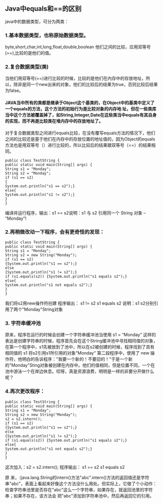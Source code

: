 ## Java中equals和==的区别
java中的数据类型，可分为两类：
### 1.基本数据类型，也称原始数据类型。
byte,short,char,int,long,float,double,boolean
他们之间的比较，应用双等号(==),比较的是他们的值。

### 2.复合数据类型(类)
当他们用双等号(==)进行比较的时候，比较的是他们在内存中的存放地址，所以，除非是同一个new出来的对象，他们的比较后的结果为true，否则比较后结果为false。

#### JAVA当中所有的类都是继承于Object这个基类的，在Object中的基类中定义了一个equals的方法，这个方法的初始行为是比较对象的内存地 址，但在一些类库当中这个方法被覆盖掉了，如String,Integer,Date在这些类当中equals有其自身的实现，而不再是比较类在堆内存中的存放地址了。
对于复合数据类型之间进行equals比较，在没有覆写equals方法的情况下，他们之间的比较还是基于他们在内存中的存放位置的地址值的，因为Object的equals方法也是用双等号（）进行比较的，所以比较后的结果跟双等号（==）的结果相同。

```
public class TestString {
public static void main(String[] args) {
String s1 = "Monday";
String s2 = "Monday";
if (s1 == s2)
{
System.out.println("s1 == s2");}
else{
System.out.println("s1 != s2");}
}
}
```

编译并运行程序，输出：s1 == s2说明：s1 与 s2 引用同一个 String 对象 – “Monday”!

### 2.再稍微改动一下程序，会有更奇怪的发现：
```
public class TestString {
public static void main(String[] args) {
String s1 = "Monday";
String s2 = new String("Monday");
if (s1 == s2)
{System.out.println("s1 == s2");}
else
{System.out.println("s1 != s2");}
if (s1.equals(s2)) {System.out.println("s1 equals s2");}
else{
System.out.println("s1 not equals s2");}
}
}
```
我们将s2用new操作符创建
程序输出：
s1 != s2
s1 equals s2
说明：s1 s2分别引用了两个"Monday"String对象

### 3. 字符串缓冲池
原来，程序在运行的时候会创建一个字符串缓冲池当使用 s1 = “Monday” 这样的表达是创建字符串的时候，程序首先会在这个String缓冲池中寻找相同值的对象，在第一个程序中，s1先被放到了池中，所以在s2被创建的时候，程序找到了具有相同值的 s1
将s2引用s1所引用的对象"Monday"
第二段程序中，使用了 new 操作符，他明白的告诉程序："我要一个新的！不要旧的！"于是一个新的"Monday"Sting对象被创建在内存中。他们的值相同，但是位置不同，一个在池中游泳一个在岸边休息。哎呀，真是资源浪费，明明是一样的非要分开做什么呢？

### 4.再次更改程序：
```
public class TestString {
public static void main(String[] args) {
String s1 = "Monday";
String s2 = new String("Monday");
s2 = s2.intern();
if (s1 == s2)
{System.out.println("s1 == s2");}
else
{System.out.println("s1 != s2");}
if (s1.equals(s2)) {System.out.println("s1 equals s2");}
else{
System.out.println("s1 not equals s2");}
}
}
```
这次加入：s2 = s2.intern();
程序输出：
s1 == s2
s1 equals s2

原 来，（java.lang.String的intern()方法"abc".intern()方法的返回值还是字符串"abc"，表面上看起来好像这个方法没什么用处。但实际上，它做了个小动作：检查字符串池里是否存在"abc"这么一个字符串，如果存在，就返回池里的字符串；如果不存在，该方法会 把"abc"添加到字符串池中，然后再返回它的引用。
